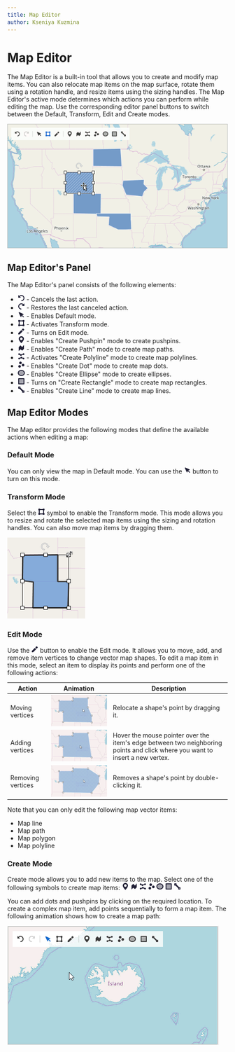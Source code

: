 ```yaml
---
title: Map Editor
author: Kseniya Kuzmina
---
```


# Map Editor
The Map Editor is a built-in tool that allows you to create and modify map items. You can also relocate map items on the map surface, rotate them using a rotation handle, and resize items using the sizing handles. The Map Editor's active mode determines which actions you can perform while editing the map. Use the corresponding editor panel buttons to switch between the Default, Transform, Edit and Create modes.

![Map Editor Preview](../../images/map-editor-preview.png)

## Map Editor's Panel

The Map Editor's panel consists of the following elements:

- ![Undo Button](../../images/map-editor-undo-button.png) - Cancels the last action.
- ![Redo Button](../../images/map-editor-redo-button.png) - Restores the last canceled action.
- ![Default Mode Button](../../images/map-editor-default-mode-button.png) - Enables Default mode.
- ![Transform Mode Button](../../images/map-editor-transform-mode-button.png) - Activates Transform mode.
- ![Edit Mode Button](../../images/map-editor-edit-mode-button.png) - Turns on Edit mode.
- ![Add Pushpin Button](../../images/map-editor-add-pushpin-button.png) - Enables "Create Pushpin" mode to create pushpins.
- ![Add Path Button](../../images/map-editor-add-path-button.png) - Enables "Create Path" mode to create map paths.
- ![Add Polyline Button](../../images/map-editor-add-polyline-button.png) - Activates "Create Polyline" mode to create map polylines.
- ![Add Dot Button](../../images/map-editor-add-dot-button.png) - Enables "Create Dot" mode to create map dots.
- ![Add Ellipse Button](../../images/map-editor-add-ellipse-button.png) - Enables "Create Ellipse" mode to create ellipses.
- ![Add Rectangle Button](../../images/map-editor-add-rectangle-button.png) - Turns on "Create Rectangle" mode to create map rectangles.
- ![Add Line Button](../../images/map-editor-add-line-button.png) - Enables "Create Line" mode to create map lines.

## Map Editor Modes

The Map editor provides the following modes that define the available actions when editing a map:

### Default Mode

You can only view the map in Default mode. You can use the ![Default Mode Button](../../images/map-editor-default-mode-button.png) button to turn on this mode. 

### Transform Mode

Select the ![Transform Mode Button](../../images/map-editor-transform-mode-button.png) symbol to enable the Transform mode. This mode allows you to resize and rotate the selected map items using the sizing and rotation handles. You can also move map items by dragging them.

![Item Transformation](../../images/map-editor-transformation-in-action.png)

### Edit Mode

Use the ![Edit Mode Button](../../images/map-editor-edit-mode-button.png) button to enable the Edit mode. It allows you to move, add, and remove item vertices to change vector map shapes. To edit a map item in this mode, select an item to display its points and perform one of the following actions:

|Action|Animation|Description|
|---|---|---|
|Moving vertices|![Moving Vertices](../../images/map-editor-moving-points.gif)|Relocate a shape's point by dragging it.|
|Adding vertices|![Adding Vertices](../../images/map-editor-adding-points.gif)|Hover the mouse pointer over the item's edge between two neighboring points and click where you want to insert a new vertex.|
|Removing vertices|![Removing Vertices](../../images/map-editor-removing-points.gif)|Removes a shape's point by double-clicking it.|

Note that you can only edit the following map vector items:
- Map line
- Map path
- Map polygon
- Map polyline

### Create Mode

Create mode allows you to add new items to the map. Select one of the following symbols to create map items: ![Add Pushpin Button](../../images/map-editor-add-pushpin-button.png) ![Add Path Button](../../images/map-editor-add-path-button.png) ![Add Polyline Button](../../images/map-editor-add-polyline-button.png) ![Add Dot Button](../../images/map-editor-add-dot-button.png) ![Add Ellipse Button](../../images/map-editor-add-ellipse-button.png) ![Add Rectangle Button](../../images/map-editor-add-rectangle-button.png) ![Add Line Button](../../images/map-editor-add-line-button.png)

You can add dots and pushpins by clicking on the required location. To create a complex map item, add points sequentially to form a map item. The following animation shows how to create a map path:

![Map Editor Create Mode](../../images/map-editor-creating-path.gif)
